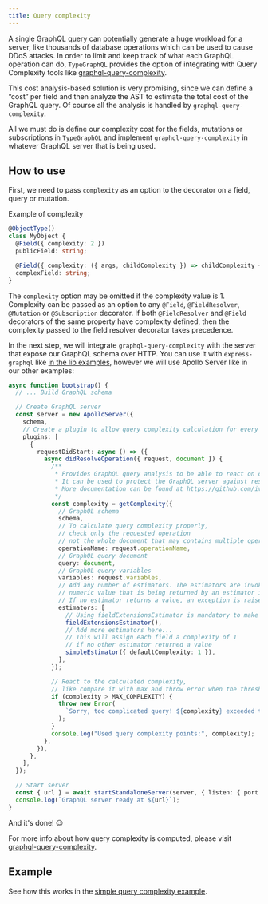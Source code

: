 ```yaml
---
title: Query complexity
---
```


A single GraphQL query can potentially generate a huge workload for a server, like thousands of database operations which can be used to cause DDoS attacks. In order to limit and keep track of what each GraphQL operation can do, `TypeGraphQL` provides the option of integrating with Query Complexity tools like [graphql-query-complexity](https://github.com/ivome/graphql-query-complexity).

This cost analysis-based solution is very promising, since we can define a “cost” per field and then analyze the AST to estimate the total cost of the GraphQL query. Of course all the analysis is handled by `graphql-query-complexity`.

All we must do is define our complexity cost for the fields, mutations or subscriptions in `TypeGraphQL` and implement `graphql-query-complexity` in whatever GraphQL server that is being used.

## How to use

First, we need to pass `complexity` as an option to the decorator on a field, query or mutation.

Example of complexity

```ts
@ObjectType()
class MyObject {
  @Field({ complexity: 2 })
  publicField: string;

  @Field({ complexity: ({ args, childComplexity }) => childComplexity + 1 })
  complexField: string;
}
```

The `complexity` option may be omitted if the complexity value is 1.
Complexity can be passed as an option to any `@Field`, `@FieldResolver`, `@Mutation` or `@Subscription` decorator. If both `@FieldResolver` and `@Field` decorators of the same property have complexity defined, then the complexity passed to the field resolver decorator takes precedence.

In the next step, we will integrate `graphql-query-complexity` with the server that expose our GraphQL schema over HTTP.
You can use it with `express-graphql` like [in the lib examples](https://github.com/slicknode/graphql-query-complexity/blob/b6a000c0984f7391f3b4e886e3df6a7ed1093b07/README.md#usage-with-express-graphql), however we will use Apollo Server like in our other examples:

```ts
async function bootstrap() {
  // ... Build GraphQL schema

  // Create GraphQL server
  const server = new ApolloServer({
    schema,
    // Create a plugin to allow query complexity calculation for every request
    plugins: [
      {
        requestDidStart: async () => ({
          async didResolveOperation({ request, document }) {
            /**
             * Provides GraphQL query analysis to be able to react on complex queries to the GraphQL server
             * It can be used to protect the GraphQL server against resource exhaustion and DoS attacks
             * More documentation can be found at https://github.com/ivome/graphql-query-complexity
             */
            const complexity = getComplexity({
              // GraphQL schema
              schema,
              // To calculate query complexity properly,
              // check only the requested operation
              // not the whole document that may contains multiple operations
              operationName: request.operationName,
              // GraphQL query document
              query: document,
              // GraphQL query variables
              variables: request.variables,
              // Add any number of estimators. The estimators are invoked in order, the first
              // numeric value that is being returned by an estimator is used as the field complexity
              // If no estimator returns a value, an exception is raised
              estimators: [
                // Using fieldExtensionsEstimator is mandatory to make it work with type-graphql
                fieldExtensionsEstimator(),
                // Add more estimators here...
                // This will assign each field a complexity of 1
                // if no other estimator returned a value
                simpleEstimator({ defaultComplexity: 1 }),
              ],
            });

            // React to the calculated complexity,
            // like compare it with max and throw error when the threshold is reached
            if (complexity > MAX_COMPLEXITY) {
              throw new Error(
                `Sorry, too complicated query! ${complexity} exceeded the maximum allowed complexity of ${MAX_COMPLEXITY}`,
              );
            }
            console.log("Used query complexity points:", complexity);
          },
        }),
      },
    ],
  });

  // Start server
  const { url } = await startStandaloneServer(server, { listen: { port: 4000 } });
  console.log(`GraphQL server ready at ${url}`);
}
```

And it's done! 😉

For more info about how query complexity is computed, please visit [graphql-query-complexity](https://github.com/ivome/graphql-query-complexity).

## Example

See how this works in the [simple query complexity example](../examples/query-complexity).
